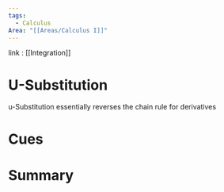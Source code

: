 ```yaml
---
tags:
  - Calculus
Area: "[[Areas/Calculus I]]"
---
```

link : [[Integration]]
# U-Substitution
u-Substitution essentially reverses the chain rule for derivatives

# Cues
# Summary
```

```